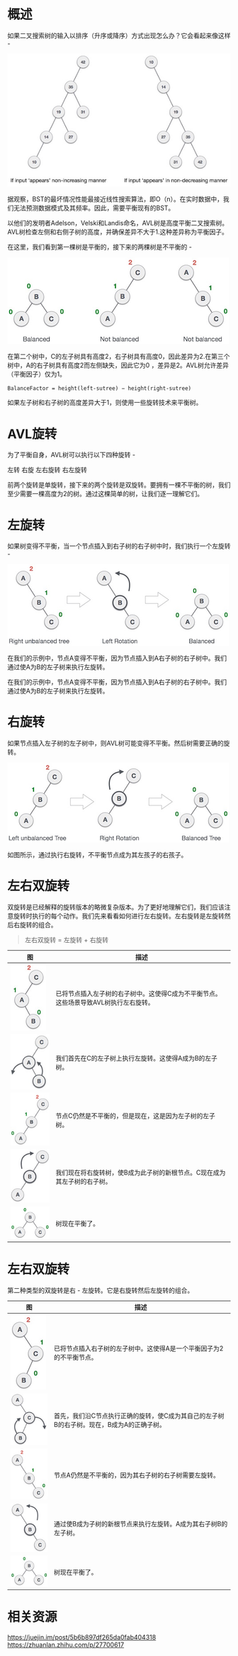 # 概述
如果二叉搜索树的输入以排序（升序或降序）方式出现怎么办？它会看起来像这样 -

![](./images/unbalanced_bst.jpg)

据观察，BST的最坏情况性能最接近线性搜索算法，即Ο（n）。在实时数据中，我们无法预测数据模式及其频率。因此，需要平衡现有的BST。

以他们的发明者Adelson，Velski和Landis命名，AVL树是高度平衡二叉搜索树。AVL树检查左侧和右侧子树的高度，并确保差异不大于1.这种差异称为平衡因子。

在这里，我们看到第一棵树是平衡的，接下来的两棵树是不平衡的 -

![](./images/unbalanced_avl_trees.jpg)

在第二个树中，C的左子树具有高度2，右子树具有高度0，因此差异为2.在第三个树中，A的右子树具有高度2而左侧缺失，因此它为0 ，差异是2。AVL树允许差异（平衡因子）仅为1。

```
BalanceFactor = height(left-sutree) − height(right-sutree)

```

如果左子树和右子树的高度差异大于1，则使用一些旋转技术来平衡树。

# AVL旋转
为了平衡自身，AVL树可以执行以下四种旋转 -

左转
右旋
左右旋转
右左旋转

前两个旋转是单旋转，接下来的两个旋转是双旋转。要拥有一棵不平衡的树，我们至少需要一棵高度为2的树。通过这棵简单的树，让我们逐一理解它们。

# 左旋转
如果树变得不平衡，当一个节点插入到右子树的右子树中时，我们执行一个左旋转 -

![](./images/avl_left_rotation.jpg)

在我们的示例中，节点A变得不平衡，因为节点插入到A右子树的右子树中。我们通过使A为B的左子树来执行左旋转。

在我们的示例中，节点A变得不平衡，因为节点插入到A右子树的右子树中。我们通过使A为B的左子树来执行左旋转。

# 右旋转
如果节点插入左子树的左子树中，则AVL树可能变得不平衡。然后树需要正确的旋转。

![](./images/avl_right_rotation.jpg)

如图所示，通过执行右旋转，不平衡节点成为其左孩子的右孩子。

# 左右双旋转
双旋转是已经解释的旋转版本的略微复杂版本。为了更好地理解它们，我们应该注意旋转时执行的每个动作。我们先来看看如何进行左右旋转。左右旋转是左旋转然后右旋转的组合。

> 左右双旋转 = 左旋转 + 右旋转

图 | 描述
---|---
![](./images/right_subtree_of_left_subtree.jpg) |已将节点插入左子树的右子树中。这使得C成为不平衡节点。这些场景导致AVL树执行左右旋转。
![](./images/subtree_left_rotation.jpg) | 我们首先在C的左子树上执行左旋转。这使得A成为B的左子树。
![](./images/left_unbalanced_tree.jpg) | 节点C仍然是不平衡的，但是现在，这是因为左子树的左子树。
![](./images/right_rotation.jpg) | 我们现在将右旋转树，使B成为此子树的新根节点。C现在成为其左子树的右子树。
![](./images/balanced_avl_tree.jpg) | 树现在平衡了。

# 左右双旋转
第二种类型的双旋转是右 - 左旋转。它是右旋转然后左旋转的组合。

图 | 描述
---|----
![](./images/left_subtree_of_right_subtree.jpg) | 已将节点插入右子树的左子树中。这使得A是一个平衡因子为2的不平衡节点。
![](./images/subtree_right_rotation.jpg) | 首先，我们沿C节点执行正确的旋转，使C成为其自己的左子树B的右子树。现在，B成为A的正确子树。
![](./images/right_unbalanced_tree.jpg) | 节点A仍然是不平衡的，因为其右子树的右子树需要左旋转。
![](./images/left_rotation.jpg) | 通过使B成为子树的新根节点来执行左旋转。A成为其右子树B的左子树。
![](./images/balanced_avl_tree.jpg) | 树现在平衡了。

# 相关资源
https://juejin.im/post/5b6b897df265da0fab404318
https://zhuanlan.zhihu.com/p/27700617
